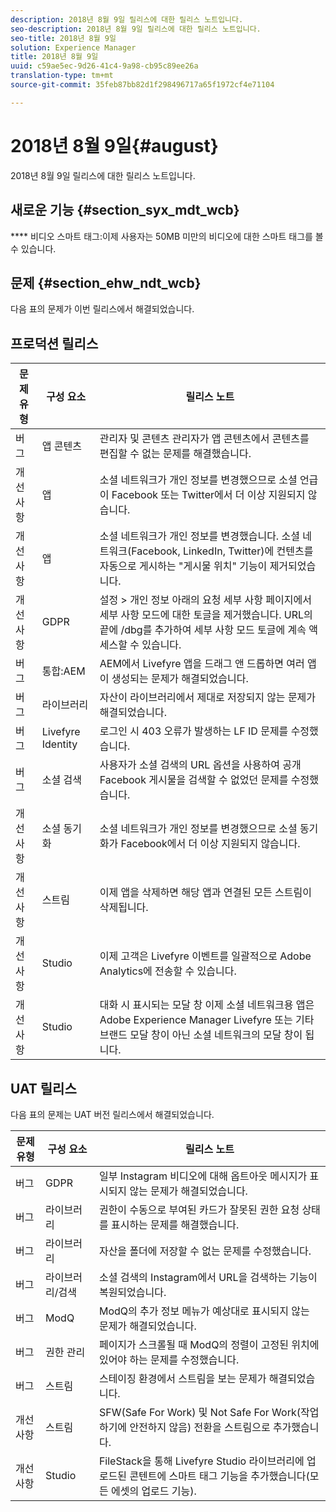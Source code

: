 ```yaml
---
description: 2018년 8월 9일 릴리스에 대한 릴리스 노트입니다.
seo-description: 2018년 8월 9일 릴리스에 대한 릴리스 노트입니다.
seo-title: 2018년 8월 9일
solution: Experience Manager
title: 2018년 8월 9일
uuid: c59ae5ec-9d26-41c4-9a98-cb95c89ee26a
translation-type: tm+mt
source-git-commit: 35feb87bb82d1f298496717a65f1972cf4e71104

---
```



# 2018년 8월 9일{#august}

2018년 8월 9일 릴리스에 대한 릴리스 노트입니다.

## 새로운 기능 {#section_syx_mdt_wcb}

**** 비디오 스마트 태그:이제 사용자는 50MB 미만의 비디오에 대한 스마트 태그를 볼 수 있습니다.

## 문제 {#section_ehw_ndt_wcb}

다음 표의 문제가 이번 릴리스에서 해결되었습니다.

## 프로덕션 릴리스

| **문제 유형** | **구성 요소** | **릴리스 노트** |
|---|---|---|
| 버그 | 앱 콘텐츠 | 관리자 및 콘텐츠 관리자가 앱 콘텐츠에서 콘텐츠를 편집할 수 없는 문제를 해결했습니다. |
| 개선 사항 | 앱 | 소셜 네트워크가 개인 정보를 변경했으므로 소셜 언급이 Facebook 또는 Twitter에서 더 이상 지원되지 않습니다. |
| 개선 사항 | 앱 | 소셜 네트워크가 개인 정보를 변경했습니다. 소셜 네트워크(Facebook, LinkedIn, Twitter)에 컨텐츠를 자동으로 게시하는 "게시물 위치" 기능이 제거되었습니다. |
| 개선 사항 | GDPR | 설정 &gt; 개인 정보 아래의 요청 세부 사항 페이지에서 세부 사항 모드에 대한 토글을 제거했습니다. URL의 끝에 /dbg를 추가하여 세부 사항 모드 토글에 계속 액세스할 수 있습니다. |
| 버그 | 통합:AEM | AEM에서 Livefyre 앱을 드래그 앤 드롭하면 여러 앱이 생성되는 문제가 해결되었습니다. |
| 버그 | 라이브러리 | 자산이 라이브러리에서 제대로 저장되지 않는 문제가 해결되었습니다. |
| 버그 | Livefyre Identity | 로그인 시 403 오류가 발생하는 LF ID 문제를 수정했습니다. |
| 버그 | 소셜 검색 | 사용자가 소셜 검색의 URL 옵션을 사용하여 공개 Facebook 게시물을 검색할 수 없었던 문제를 수정했습니다. |
| 개선 사항 | 소셜 동기화 | 소셜 네트워크가 개인 정보를 변경했으므로 소셜 동기화가 Facebook에서 더 이상 지원되지 않습니다. |
| 개선 사항 | 스트림 | 이제 앱을 삭제하면 해당 앱과 연결된 모든 스트림이 삭제됩니다. |
| 개선 사항 | Studio | 이제 고객은 Livefyre 이벤트를 일괄적으로 Adobe Analytics에 전송할 수 있습니다. |
| 개선 사항 | Studio | 대화 시 표시되는 모달 창 이제 소셜 네트워크용 앱은 Adobe Experience Manager Livefyre 또는 기타 브랜드 모달 창이 아닌 소셜 네트워크의 모달 창이 됩니다. |

## UAT 릴리스

다음 표의 문제는 UAT 버전 릴리스에서 해결되었습니다.

| **문제 유형** | **구성 요소** | **릴리스 노트** |
|---|---|---|
| 버그 | GDPR | 일부 Instagram 비디오에 대해 옵트아웃 메시지가 표시되지 않는 문제가 해결되었습니다. |
| 버그 | 라이브러리 | 권한이 수동으로 부여된 카드가 잘못된 권한 요청 상태를 표시하는 문제를 해결했습니다. |
| 버그 | 라이브러리 | 자산을 폴더에 저장할 수 없는 문제를 수정했습니다. |
| 버그 | 라이브러리/검색 | 소셜 검색의 Instagram에서 URL을 검색하는 기능이 복원되었습니다. |
| 버그 | ModQ | ModQ의 추가 정보 메뉴가 예상대로 표시되지 않는 문제가 해결되었습니다. |
| 버그 | 권한 관리 | 페이지가 스크롤될 때 ModQ의 정렬이 고정된 위치에 있어야 하는 문제를 수정했습니다. |
| 버그 | 스트림 | 스테이징 환경에서 스트림을 보는 문제가 해결되었습니다. |
| 개선 사항 | 스트림 | SFW(Safe For Work) 및 Not Safe For Work(작업하기에 안전하지 않음) 전환을 스트림으로 추가했습니다. |
| 개선 사항 | Studio | FileStack을 통해 Livefyre Studio 라이브러리에 업로드된 콘텐트에 스마트 태그 기능을 추가했습니다(모든 에셋의 업로드 기능). |


